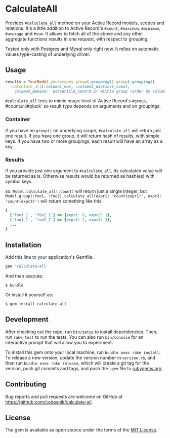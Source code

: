# CalculateAll

Provides `#calculate_all` method on your Active Record models, scopes and relations.
It's a little addition to Active Record's `#count`, `#maximum`, `#minimum`, `#average` and `#sum`.
It allows to fetch all of the above and any other aggregate functions results in one request, with respect to grouping.

Tested only with Postgres and Mysql only right now. It relies on automatic values type-casting of underlying driver.

## Usage

```ruby
results = YourModel.yourscopes.group(:grouping1).group(:grouping2)
  .calculate_all(:column1_max, :column2_distinct_count,
    column3_median: 'percentile_cont(0.5) within group (order by column3 desc)')
```

`#calculate_all` tries to mimic magic level of Active Record's `#group, `#count` and `#pluck`
so result type depends on arguments and on groupings.

### Container

If you have no `group()` on underlying scope, `#calculate_all` will return just one result.
If you have one group, it will return hash of results, with simple keys.
If you have two or more groupings, each result will have an array as a key.

### Results

If you provide just one argument to `#calculate_all`, its calculated value will be returned as is.
Otherwise results would be returned as hash(es) with symbol keys.

so, `Model.calculate_all(:count)` will return just a single integer,
but `Model.group(:foo1, :foo2).calculate_all(expr1: 'count(expr1)', expr2: 'count(expr2)')` will return
something like this:

```ruby
{
  ['foo1_1', 'foo2_1'] => {expr1: 0, expr2: 1},
  ['foo1_1', 'foo2_2'] => {expr1: 2, expr2: 3},
  ...
}
```

## Installation

Add this line to your application's Gemfile:

```ruby
gem 'calculate-all'
```

And then execute:

    $ bundle

Or install it yourself as:

    $ gem install calculate-all

## Development

After checking out the repo, run `bin/setup` to install dependencies. Then, run `rake test` to run the tests. You can also run `bin/console` for an interactive prompt that will allow you to experiment.

To install this gem onto your local machine, run `bundle exec rake install`. To release a new version, update the version number in `version.rb`, and then run `bundle exec rake release`, which will create a git tag for the version, push git commits and tags, and push the `.gem` file to [rubygems.org](https://rubygems.org).

## Contributing

Bug reports and pull requests are welcome on GitHub at https://github.com/codesnik/calculate-all.

## License

The gem is available as open source under the terms of the [MIT License](http://opensource.org/licenses/MIT).
